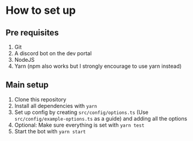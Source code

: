 # How to set up

## Pre requisites

1. Git
2. A discord bot on the dev portal
3. NodeJS
4. Yarn (npm also works but I strongly encourage to use yarn instead)

## Main setup

1. Clone this repository
2. Install all dependencies with `yarn`
3. Set up config by creating `src/config/options.ts` (Use `src/config/example-options.ts` as a guide) and adding all the options
4. Optional: Make sure everything is set with `yarn test`
5. Start the bot with `yarn start`
